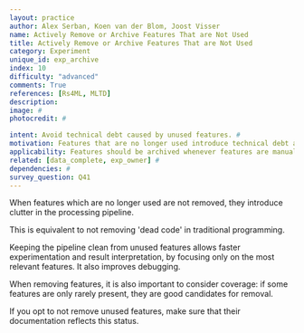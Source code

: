 ```yaml
---
layout: practice
author: Alex Serban, Koen van der Blom, Joost Visser
name: Actively Remove or Archive Features That are Not Used
title: Actively Remove or Archive Features That are Not Used
category: Experiment
unique_id: exp_archive
index: 10
difficulty: "advanced"
comments: True
references: [Rs4ML, MLTD]
description:
image: #
photocredit: #

intent: Avoid technical debt caused by unused features. #
motivation: Features that are no longer used introduce technical debt and clutter. Removing or cleaning unused features from the data pipeline helps concentrate only on promising features and improves understandability and maintenance.  #
applicability: Features should be archived whenever features are manually engineered (and not automatically extracted, e.g. through deep learning).
related: [data_complete, exp_owner] #
dependencies: #
survey_question: Q41
---
```


When features which are no longer used are not removed, they introduce clutter in the processing pipeline.


This is equivalent to not removing 'dead code' in traditional programming.


Keeping the pipeline clean from unused features allows faster experimentation and result interpretation, by focusing only on the most relevant features.
It also improves debugging.


When removing features, it is also important to consider coverage: if some features are only rarely present, they are good candidates for removal.


If you opt to not remove unused features, make sure that their documentation reflects this status.